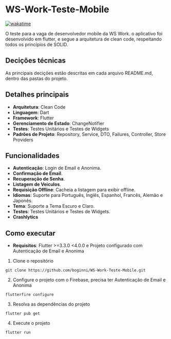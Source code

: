 # WS-Work-Teste-Mobile

[![wakatime](https://wakatime.com/badge/user/f7c42b6d-9b25-4460-97f3-51e68f190b6b/project/018e1981-50c5-4d92-815f-a9c9815b96ea.svg)](https://wakatime.com/@f7c42b6d-9b25-4460-97f3-51e68f190b6b/projects/mqgowxmxss?start=2024-03-07&end=2024-03-13)


O teste para a vaga de desenvolvedor mobile da WS Work. o aplicativo foi desenvolvido em flutter, e
segue a arquitetura de clean code, respeitando todos os princípios de SOLID.

## Decições técnicas

As principais decições estão descritas em cada arquivo README.md, dentro das pastas do projeto.

## Detalhes principais

* **Arquitetura**: Clean Code
* **Linguagem**: Dart
* **Framework**: Flutter
* **Gerenciamento de Estado**: ChangeNotifier
* **Testes**: Testes Unitários e Testes de Widgets
* **Padrões de Projeto**: Repository, Service, DTO, Failures, Controller, Store
  Providers

## Funcionalidades

* **Autenticação**: Login de Email e Anonima.
* **Confirmação de Email**.
* **Recuperação de Senha**.
* **Listagem de Veiculos**.
* **Requisição Offline**: Cacheia a listagem para exibir offline.
* **Idiomas**: Suporte para Português, Inglês, Espanhol, Francês, Alemão e Japonês.
* **Tema**: Suporte a Tema Escuro e Claro.
* **Testes**: Testes Unitários e Testes de Widgets.
* **Crashlytics**

## Como executar

* **Requisitos**: Flutter >=3.3.0 <4.0.0 e Projeto configurado com Autenticação de Email e Anonima

1. Clone o repositório

```
git clone https://github.com/boginni/WS-Work-Teste-Mobile.git
```

2. Configure o projeto com o Firebase, precisa ter Autenticação de Email e Anonima

```
flutterfire configure
```

3. Resolva as dependências do projeto

```
flutter pub get
```

4. Execute o projeto

```
flutter run
```
